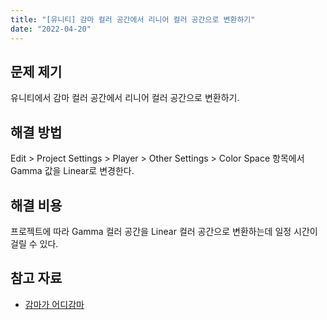 ```yaml
---
title: "[유니티] 감마 컬러 공간에서 리니어 컬러 공간으로 변환하기"
date: "2022-04-20"
---
```


## 문제 제기

유니티에서 감마 컬러 공간에서 리니어 컬러 공간으로 변환하기.

## 해결 방법

Edit > Project Settings > Player > Other Settings > Color Space 항목에서 Gamma 값을 Linear로 변경한다.

## 해결 비용

프로젝트에 따라 Gamma 컬러 공간을 Linear 컬러 공간으로 변환하는데 일정 시간이 걸릴 수 있다.

## 참고 자료

- [감마가 어디감마](https://www.slideshare.net/jpcorp/ss-96115075)
